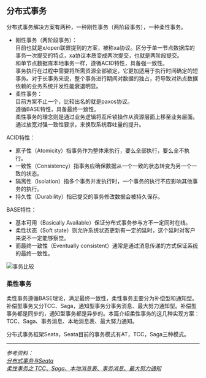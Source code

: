## 分布式事务

分布式事务解决方案有两种，一种刚性事务（两阶段事务），一种柔性事务。   
- 刚性事务（两阶段事务）：   
  目前也就是x/open联盟提到的方案，被称xa协议。区分于单一节点数据库的事务一次提交的特点，xa协议本质变成两次提交，也就是两阶段提交。   
  和单节点数据库本地事务一样，遵循ACID特性，具备强一致性。   
  事务执行在过程中需要将所需资源全部锁定，它更加适用于执行时间确定的短事务。对于长事务来说，整个事务进行期间对数据的独占，将导致对热点数据依赖的业务系统并发性能衰退明显。
- 柔性事务：   
  目前方案不止一个，比较出名的就是paxos协议。   
  遵循BASE特性，具备最终一致性。   
  柔性事务的理念则是通过业务逻辑将互斥锁操作从资源层面上移至业务层面。通过放宽对强一致性要求，来换取系统吞吐量的提升。   

ACID特性：
- 原子性（Atomicity）指事务作为整体来执行，要么全部执行，要么全不执行。
- 一致性（Consistency）指事务应确保数据从一个一致的状态转变为另一个一致的状态。
- 隔离性（Isolation）指多个事务并发执行时，一个事务的执行不应影响其他事务的执行。
- 持久性（Durability）指已提交的事务修改数据会被持久保存。


BASE特性：
- 基本可用（Basically Available）保证分布式事务参与方不一定同时在线。
- 柔性状态（Soft state）则允许系统状态更新有一定的延时，这个延时对客户来说不一定能够察觉。
- 而最终一致性（Eventually consistent）通常是通过消息传递的方式保证系统的最终一致性。

![事务比较](https://gitee.com/mapc/picture-bed/raw/master/static/%E4%BA%8B%E5%8A%A1%E6%AF%94%E8%BE%83.png)

### 柔性事务
柔性事务遵循BASE理论，满足最终一致性，柔性事务主要分为补偿型和通知型。补偿型事务又分TCC、Saga，通知型事务分事务消息、最大努力通知型。补偿型事务都是同步的，通知型事务都是异步的。本篇介绍柔性事务的这几种实现方案：TCC、Saga、事务消息、本地消息表、最大努力通知。

分布式事务框架Seata，Seata目前的事务模式有AT，TCC，Saga三种模式。

---
*参考资料：*   
*[分布式事务与Seata](https://www.cnblogs.com/fengyc/p/12072038.html)*   
*[柔性事务之 TCC、Saga、本地消息表、事务消息、最大努力通知](https://blog.csdn.net/wsdc0521/article/details/108223310)*   
